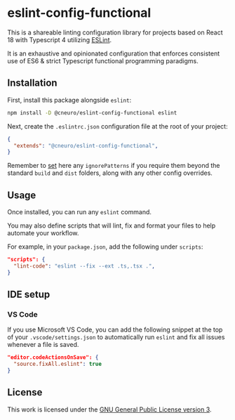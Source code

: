 # eslint-config-functional

This is a shareable linting configuration library for projects based on React 18 with Typescript 4 utilizing [ESLint](https://eslint.org/).

It is an exhaustive and opinionated configuration that enforces consistent use of ES6 & strict Typescript functional programming paradigms.

## Installation

First, install this package alongside `eslint`:

```sh
npm install -D @cneuro/eslint-config-functional eslint
```

Next, create the `.eslintrc.json` configuration file at the root of your project:

```json
{
  "extends": "@cneuro/eslint-config-functional",
}
```

Remember to [set](https://eslint.org/docs/latest/user-guide/configuring/ignoring-code) here any `ignorePatterns` if you require them beyond the standard `build` and `dist` folders, along with any other config overrides.

## Usage

Once installed, you can run any `eslint` command.

You may also define scripts that will lint, fix and format your files to help automate your workflow.

For example, in your `package.json`, add the following under `scripts`:

```json
"scripts": {
  "lint-code": "eslint --fix --ext .ts,.tsx .",
}
```

## IDE setup

### VS Code

If you use Microsoft VS Code, you can add the following snippet at the top of your `.vscode/settings.json` to automatically run `eslint` and fix all issues whenever a file is saved.

```json
"editor.codeActionsOnSave": {
  "source.fixAll.eslint": true
}
```

## License

This work is licensed under the [GNU General Public License version 3](https://www.gnu.org/licenses/gpl-3.0.en.html).
